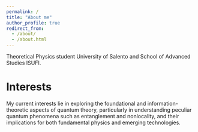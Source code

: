 ```yaml
---
permalink: /
title: "About me"
author_profile: true
redirect_from: 
  - /about/
  - /about.html
---
```


Theoretical Physics student University of Salento and School of Advanced Studies ISUFI.

Interests
======
My current interests lie in exploring the foundational and information-theoretic aspects of quantum theory,
particularly in understanding peculiar quantum phenomena such as entanglement and nonlocality, and
their implications for both fundamental physics and emerging technologies.
